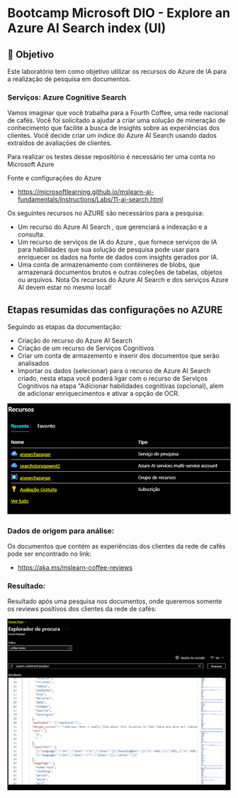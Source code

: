 # Bootcamp Microsoft DIO - Explore an Azure AI Search index (UI)

## 🚀 Objetivo
Este laboratório tem como objetivo utilizar os recursos do Azure de IA para a realização de pesquisa em documentos.

### Serviços: Azure Cognitive Search
Vamos imaginar que você trabalha para a Fourth Coffee, uma rede nacional de cafés. Você foi solicitado a ajudar a criar uma solução de mineração de conhecimento que facilite a busca de insights sobre as experiências dos clientes. Você decide criar um índice do Azure AI Search usando dados extraídos de avaliações de clientes.

Para realizar os testes desse repositório é necessário ter uma conta no Microsoft Azure

Fonte e configurações do Azure
* https://microsoftlearning.github.io/mslearn-ai-fundamentals/Instructions/Labs/11-ai-search.html

Os seguintes recursos no AZURE são necessários para a pesquisa:

* Um recurso do Azure AI Search , que gerenciará a indexação e a consulta.
* Um recurso de serviços de IA do Azure , que fornece serviços de IA para habilidades que sua solução de pesquisa pode usar para enriquecer os dados na fonte de dados com insights gerados por IA.
* Uma conta de armazenamento com contêineres de blobs, que armazenará documentos brutos e outras coleções de tabelas, objetos ou arquivos.
Nota Os recursos do Azure AI Search e dos serviços Azure AI devem estar no mesmo local!

## Etapas resumidas das configurações no AZURE

Seguindo as etapas da documentação:
 * Criação do recurso do Azure AI Search
 * Criação de um recurso de Serviços Cognitivos
 * Criar um conta de armazemento e inserir dos documentos que serão analisados
 * Importar os dados (selecionar) para o recurso de Azure AI Search criado, nesta etapa 
você poderá ligar com o recurso de Serviços Cognitivos na etapa "Adicionar habilidades cognitivas (opcional), alem de adicionar enriquecimentos e ativar a opção de OCR.

![alt text](https://github.com/AlexandreSato2023/labdio05/blob/main/AISearchAzure.png?raw=true)

### Dados de origem para análise:

Os documentos que contém as experiências dos clientes da rede de cafés pode ser encontrado no link:
 * https://aka.ms/mslearn-coffee-reviews

### Resultado:
Resultado após uma pesquisa nos documentos, onde queremos somente os reviews positivos dos clientes da rede de cafés:

![alt text](https://github.com/AlexandreSato2023/labdio05/blob/main/AISearchResult.png?raw=true)
